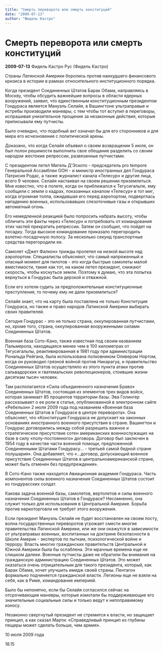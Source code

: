 ```yaml
---
title: "Смерть переворота или смерть конституций"
date: "2009-07-13"
author: "Фидель Кастро"
---
```


# Смерть переворота или смерть конституций

**2009-07-13** Фидель Кастро Рус (Фидель Кастро)

Страны Латинской Америки боролись против наихудшего финансового кризиса в истории в рамках относительного институционного порядка.

Когда президент Соединенных Штатов Барак Обама, направляясь в Москву, чтобы обсудить важнейшие вопросы в области ядерных вооружений, заявил, что единственным конституционным президентом Гондураса является Мануэль Селайя, в Вашингтоне ультраправые и ястребы производили маневры, с тем чтобы тот вступил в переговоры, испрашивая унизительное прощение за незаконные действия, которые приписывали ему путчисты.

Было очевидно, что подобный акт означал бы для его сторонников и для мира его исчезновение с политической арены.

Доказано, что когда Селайя объявил о своем возвращении 5 июля, он был полон решимости выполнить свое обещание разделить со своим народом жестокие репрессии, развязанные путчистами.

С президентом летел Мигель Д'Эското - председатель pro tempore Генеральной Ассамблеи ООН - и министр иностранных дел Гондураса Патрисия Родас, а также журналист канала «Телесур» и другие лица, всего 9 человек. Селайя настаивал на своем решении приземлиться. Мне известно, что в полете, когда он приближался к Тегусигальпе, ему сообщили с земли о кадрах, показанных каналом «Телесур» в тот миг, когда огромная толпа, ожидавшая его перед аэропортом, подверглась нападению военных, использовавших слезоточивые газы и открывших автоматный огонь.

Его немедленной реакцией было попросить набрать высоту, чтобы обличить эти факты через «Телесур» и потребовать от командования этих частей прекратить репрессии. Затем он сообщил, что пойдет на посадку. Тогда высокое командование приказало перегородить взлетно-посадочную полосу. За несколько секунд транспортные средства перегородили ее.

Самолет «Джет Фалкон» трижды пролетел на низкой высоте над аэропортом. Специалисты объясняют, что самый напряженный и опасный момент для пилотов - это когда быстрые самолеты малой вместимости, такие как тот, на каком летел президент, снижают скорость, чтобы коснуться земли. Поэтому я думаю, что эта попытка вернуться в Гондурас была дерзкой и отважной.

Если его хотели судить за предположительные конституционные преступления, то почему ему не дали приземлиться?

Селайя знает, что на карту была поставлена не только Конституция Гондураса, но также и право народов Латинской Америки выбирать своих правителей.

Сегодня Гондурас - это не только страна, оккупированная путчистами, но, кроме того, страна, оккупированная вооруженными силами Соединенных Штатов.

Военная база Сото-Кано, также известная под своим названием Пальмерола, находящаяся менее чем в 100 километрах от Тегусигальпы, реактивированная в 1981 году при администрации Рональда Рейгана, была использована полковником Оливером Нортом, когда он руководил грязной войной против Никарагуа, и правительство Соединенных Штатов осуществляло из этого пункта атаки против сальвадорских и гватемальских революционеров, стоившие жизни десяткам тысяч человек.

Там располагается «Сила объединенного назначения Браво» Соединенных Штатов, состоящая из элементов трех видов войск, которая занимает 85 процентов территории базы. Эва Голингер рассказывает о ее роли в статье, опубликованной в электронном сайте «Ребельон» 2 июля 2009 года под названием «Военная база Соединенных Штатов в Гондурасе в центре переворота». Она объясняет, что «Конституция Гондураса не допускает на законных основаниях иностранного военного присутствия в стране. Вашингтон и Гондурас договорились между собой разрешить важное и стратегическое присутствие сотен американских военнослужащих на базе в силу «полу-постоянного» договора. Договор был заключен в 1954 году в качестве части военной помощи, предложенной Соединенными Штатами Гондурасу... - третьей самой бедной стране полушария». Она добавляет, что «...договор, допускающий военное присутствие Соединенных Штатов в центральноамериканской стране, может быть отменен без предупреждения».

В Сото-Кано также находится Авиационная академия Гондураса. Часть компонентов силы военного назначения Соединенных Штатов состоит из гондурасских солдат.

Какова задача военной базы, самолетов, вертолетов и силы военного назначения Соединенных Штатов в Гондурасе? Несомненно, она служит только для использования в Центральной Америке. Борьба против наркоторговли не требует этого вооружения.

Если президент Мануэль Селайя не будет восстановлен на своем посту, волна государственных переворотов угрожает смести многие правительства Латинской Америки, или же они окажутся в зависимости от ультраправых военных, воспитанных на доктрине безопасности в Школе Америк - экспертов по пыткам, психологической войне и террору. Власть многих гражданских правительств Центральной и Южной Америки была бы ослаблена. Эти мрачные времена еще не слишком далеки. Военные путчисты даже не обратили бы внимания на гражданскую администрацию Соединенных Штатов. Это может оказаться очень отрицательным для такого президента, который, как Барак Обама, хочет улучшить имидж своей страны. Пентагон формально подчиняется гражданской власти. Легионы еще не взяли на себя, как в Риме, командование империей.

Было бы непонятно, если бы Селайя согласился сейчас на отсрочивающие маневры, которые измотали бы поддерживающие его значительные социальные силы и только ведут к непоправимому износу.

Незаконно свергнутый президент не стремится к власти, но защищает принцип, а как сказал Марти: «Справедливый принцип из глубины пещеры может сделать больше, чем армия».

10 июля 2009 года

18.15